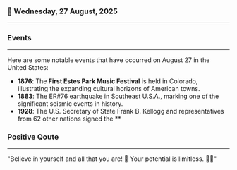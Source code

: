 ### 📅 Wednesday, 27 August, 2025
------
### Events
------
Here are some notable events that have occurred on August 27 in the United States:

- **1876**: The **First Estes Park Music Festival** is held in Colorado, illustrating the expanding cultural horizons of American towns.
- **1883**: The ER#76 earthquake in Southeast U.S.A., marking one of the significant seismic events in history.
- **1928**: The U.S. Secretary of State Frank B. Kellogg and representatives from 62 other nations signed the **
### Positive Qoute
------
"Believe in yourself and all that you are! 🌟 Your potential is limitless. 🌈✨"
